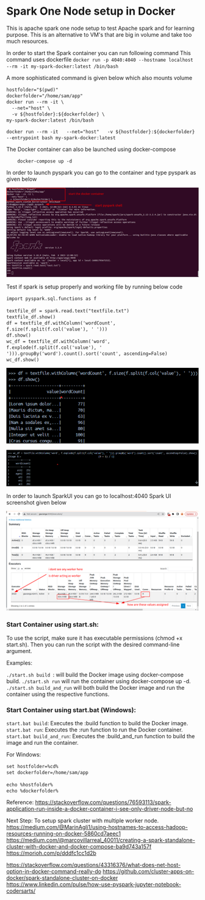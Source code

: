 # Spark One Node setup in Docker

This is apache spark one node setup to test Apache spark and for learning purpose. This is an alternative to VM's that 
are big in volume and take too much resources. 

In order to start the Spark container you can run following command
This command uses dockerfile
```docker run -p 4040:4040 --hostname localhost --rm -it my-spark-docker:latest /bin/bash```

A more sophisticated command is given below which also mounts volume
```
hostfolder="$(pwd)"
dockerfolder="/home/sam/app"
docker run --rm -it \
  --net="host" \
  -v ${hostfolder}:${dockerfolder} \
my-spark-docker:latest /bin/bash
```

```]
docker run --rm -it   --net="host"   -v ${hostfolder}:${dockerfolder} --entrypoint bash my-spark-docker:latest
```

The Docker container can also be launched using docker-compose
```
    docker-compose up -d
```

In order to launch pyspark you can go to the container and type pyspark as given below

![pyspark_terminal](resources/terminal.png)


Test if spark is setup properly and working file by running below code

```
import pyspark.sql.functions as f

textfile_df = spark.read.text("textfile.txt")
textfile_df.show()
df = textfile_df.withColumn('wordCount', f.size(f.split(f.col('value'), ' ')))
df.show()
wc_df = textfile_df.withColumn('word', f.explode(f.split(f.col('value'), ' '))).groupBy('word').count().sort('count', ascending=False)
wc_df.show()
```

![word_count](resources/word_count.png)


![word_frequency_count](resources/word_frequency_count.png)


In order to launch SparkUI you can go to localhost:4040
Spark UI screenshot given below

![spark_ui](resources/spark_ui.png)




### Start Container using start.sh:
To use the script, make sure it has executable permissions (chmod +x start.sh). Then you can run the script with the desired command-line argument.

Examples:

```./start.sh build ```: will build the Docker image using docker-compose build.
```./start.sh run``` will run the container using docker-compose up -d.
```./start.sh build_and_run``` will both build the Docker image and run the container using the respective functions.


### Start Container using start.bat (Windows):
```start.bat build```: Executes the :build function to build the Docker image.
```start.bat run```: Executes the :run function to run the Docker container.
```start.bat build_and_run```: Executes the :build_and_run function to build the image and run the container.



For Windows:

```
set hostfolder=%cd%
set dockerfolder=/home/sam/app

echo %hostfolder%
echo %dockerfolder%

```

Reference:
https://stackoverflow.com/questions/76593113/spark-application-run-inside-a-docker-container-i-see-only-driver-node-but-no


Next Step: To setup spark cluster with multiple worker node. 
https://medium.com/@MarinAgli1/using-hostnames-to-access-hadoop-resources-running-on-docker-5860cd7aeec1
https://medium.com/@marcovillarreal_40011/creating-a-spark-standalone-cluster-with-docker-and-docker-compose-ba9d743a157f
https://morioh.com/p/dddfc1cc1d2b


https://stackoverflow.com/questions/43316376/what-does-net-host-option-in-docker-command-really-do
https://github.com/cluster-apps-on-docker/spark-standalone-cluster-on-docker
https://www.linkedin.com/pulse/how-use-pyspark-jupyter-notebook-codersarts/
